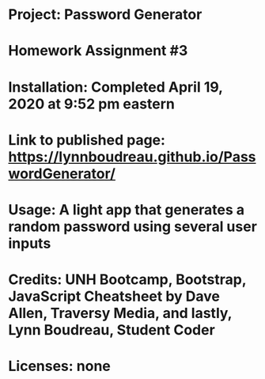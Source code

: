 # Project: Password Generator

# Homework Assignment #3

# Installation: Completed April 19, 2020 at 9:52 pm eastern

# Link to published page: https://lynnboudreau.github.io/PasswordGenerator/

# Usage: A light app that generates a random password using several user inputs

# Credits: UNH Bootcamp, Bootstrap, JavaScript Cheatsheet by Dave Allen, Traversy Media, and lastly, Lynn Boudreau, Student Coder

# Licenses: none
